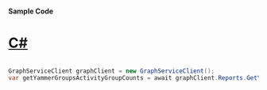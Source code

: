 #### Sample Code
# [C#](#tab/Csharp)

```C#

GraphServiceClient graphClient = new GraphServiceClient();
var getYammerGroupsActivityGroupCounts = await graphClient.Reports.GetYammerGroupsActivityGroupCounts().Request().GetAsync();

```